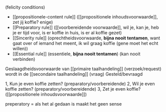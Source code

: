 (felicity conditions)
- [[propositionele-content rule]] ([[propositionele inhoudsvoorwaarde]], zet jij koffie? enige)
- [[Preparatory rule]] ([[voorbereidende voorwaarde]], wil je, kan je, heb je er tijd voor, is er koffie in huis, is er al koffie gezet)
- [[Sincerity rule]] (oprechtheidsvoorwaarde, **bijna nooit tentamen**, want gaat over of iemand het meent, ik wil graag koffie (gene moet het echt willen))
- [[Essential rule]] (essentiele, **bijna nooit tentamen**) (kan nooit verbinden)

Geslaagdheidsvoorwaarde van [[primaire taalhandeling]] (verzoek/request)
wordt in de [[secondaire taalhandeling]] (vraag) Gesteld/bevraagd

1, Kun je even koffie zetten?  (preparatory/voorbereidende)
2, Wil je even koffie zetten?  (preparatory/voorbereidende)
3, Zet je even koffie? ([[propositionele inhoudsvoorwaarde]])


preperatory = als het al gedaan is maakt het geen sense

